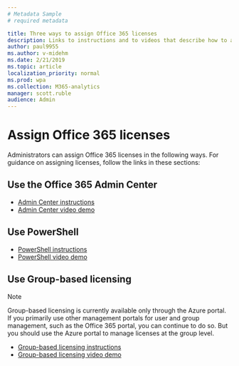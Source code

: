 ```yaml
---
# Metadata Sample
# required metadata

title: Three ways to assign Office 365 licenses
description: Links to instructions and to videos that describe how to assign licenses using the Office 365 Admin Center, PowerShell, and Group-based licensing. 
author: paul9955
ms.author: v-midehm
ms.date: 2/21/2019
ms.topic: article
localization_priority: normal 
ms.prod: wpa
ms.collection: M365-analytics
manager: scott.ruble
audience: Admin
---
```


# Assign Office 365 licenses

Administrators can assign Office 365 licenses in the following ways. For guidance on assigning licenses, follow the links in these sections:

## Use the Office 365 Admin Center

 * [Admin Center instructions](https://aka.ms/Instructions_AssignLicenseUsingO365AdminCenter)
 * [Admin Center video demo](https://aka.ms/Video_AssignLicenseUsingO365AdminCenter)

## Use PowerShell

 * [PowerShell instructions](https://aka.ms/Instructions_AssignLicenseUsingPowerShell)
 * [PowerShell video demo](https://aka.ms/YouTube_AssignLicenseUsingPowerShell)

## Use Group-based licensing

> [!Note]
> Group-based licensing is currently available only through the Azure portal. If you primarily use other management portals for user and group management, such as the Office 365 portal, you can continue to do so. But you should use the Azure portal to manage licenses at the group level.  

 * [Group-based licensing instructions](https://aka.ms/Instructions_AssignLicenseUsingGBL)
 * [Group-based licensing video demo](https://aka.ms/YouTube_AssignLicenseUsingGBL)
